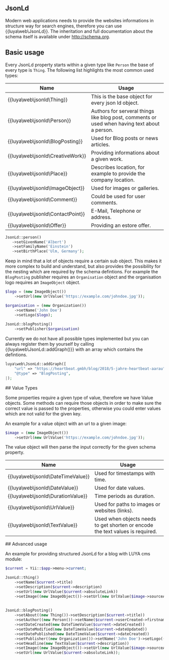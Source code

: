 ## JsonLd 

Modern web applications needs to provide the websites informations in structure way for search engines, therefore you can use {{luya\web\JsonLd}}. The inheritation and full documentation about the schema itself is available under http://schema.org.

## Basic usage

Every JsonLd property starts within a given type like `Person` the base of every type is `Thing`. The following list highlights the most common used types:

|Name|Usage
|----|-----
|{{luya\web\jsonld\Thing}}|This is the base object for every json ld object.
|{{luya\web\jsonld\Person}}|Authors for serveral things like blog post, comments or used when having text about a person.
|{{luya\web\jsonld\BlogPosting}}|Used for Blog posts or news articles.
|{{luya\web\jsonld\CreativeWork}}|Providing informations about a given work.
|{{luya\web\jsonld\Place}}|Describes location, for example to provide the company location.
|{{luya\web\jsonld\ImageObject}}|Used for images or galleries.
|{{luya\web\jsonld\Comment}}|Could be used for user comments.
|{{luya\web\jsonld\ContactPoint}}|E-Mail, Telephone or address.
|{{luya\web\jsonld\Offer}}|Providing an estore offer.


```php
JsonLd::person()
   ->setGivenName('Albert')
   ->setFamilyName('Einstein')
   ->setBirthPlace('Ulm, Germany');
```

Keep in mind that a lot of objects require a certain sub object. This makes it more complex to build and understand, but also provides the possibility for the nesting which are required by the schema defintions. For example the `BlogPosting` publisher requires an `Organisation` object and the organisation logo requires an `ImageObject` object.

```php
$logo = (new ImageObject())
	->setUrl(new UrlValue('https://example.com/johndoe.jpg'));

$organisation = (new Organization())
	->setName('John Doe')
	->setLogo($logo);
		
JsonLd::blogPosting()
	->setPublisher($organisation)
```

Currently we do not have all possible types implemented but you can always register them by yourself by calling {{luya\web\JsonLd::addGraph()}} with an array which contains the defintions.

```php
luya\web\JsonLd::addGraph([
	"url" => "https://heartbeat.gmbh/blog/2018/5-jahre-heartbeat-aarau",
	"@type" => "BlogPosting",
|);
```

## Value Types

Some properties require a given type of value, therefore we have Value objects. Some methods can require those objects in order to make sure the correct value is passed to the properties, otherwise you could enter values which are not valid for the given key. 

An example for a value object with an url to a given image:

```php
$image = (new ImageObject())
	->setUrl(new UrlValue('https://example.com/johndoe.jpg'));
```

The value object will then parse the input correctly for the given schema property.

|Name|Usage|
|----|-----|
|{{luya\web\jsonld\DateTimeValue}}|Used for timestamps with time.
|{{luya\web\jsonld\DateValue}}|Used for date values.
|{{luya\web\jsonld\DurationValue}}|Time periods as duration.
|{{luya\web\jsonld\UrlValue}}|Used for paths to images or websites (links).
|{{luya\web\jsonld\TextValue}}|Used when objects needs to get shorten or encode the text values is required.

## Advanced usage

An example for providing structured JsonLd for a blog with LUYA cms module:

```php
$current = Yii::$app->menu->current;

JsonLd::thing()
	->setName($current->title)
	->setDescription($current->description)
	->setUrl(new UrlValue($current->absoluteLink))
	->setImage((new ImageObject())->setUrl(new UrlValue($image->sourceAbsolute)));
	
	
JsonLd::blogPosting()
	->setAbout((new Thing())->setDescription($current->title))
	->setAuthor((new Person())->setName($current->userCreated->firstname . " " . $current->userCreated->lastname))
	->setDateCreated(new DateTimeValue($current->dateCreated))
	->setDateModified(new DateTimeValue($current->dateUpdated))
	->setDatePublished(new DateTimeValue($current->dateCreated))
	->setPublisher((new Organization())->setName('John Doe')->setLogo((new ImageObject())->setUrl(new UrlValue('https://example.com/johndoe.jpg'))))
	->setHeadline(new TextValue($current->description))
	->setImage((new ImageObject())->setUrl(new UrlValue($image->sourceAbsolute)))
	->setUrl(new UrlValue($current->absoluteLink));
```